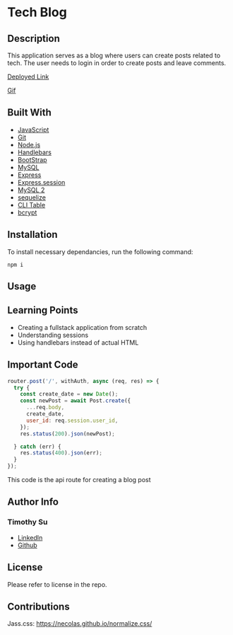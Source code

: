 # Tech Blog

## Description
This application serves as a blog where users can create posts related to tech. The user needs to login in order to create posts and leave comments.

[Deployed Link]()

[Gif](!)

## Built With
* [JavaScript](https://developer.mozilla.org/en-US/docs/Web/JavaScript)
* [Git](https://git-scm.com/)
* [Node.js](https://nodejs.org/en/about)
* [Handlebars](https://handlebarsjs.com/guide/)
* [BootStrap](https://blog.getbootstrap.com/)
* [MySQL](https://www.mysql.com/)
* [Express](https://expressjs.com/en/guide/routing.html)
* [Express.session](https://www.npmjs.com/package/express-session)
* [MySQL 2](https://www.npmjs.com/package/mysql2)
* [sequelize](https://sequelize.org/docs/v6/getting-started/)
* [CLI Table](https://www.npmjs.com/package/cli-table)
* [bcrypt](https://www.npmjs.com/package/bcrypt)

## Installation

To install necessary dependancies, run the following command: 

```
npm i
```
## Usage


## Learning Points
* Creating a fullstack application from scratch
* Understanding sessions
* Using handlebars instead of actual HTML

## Important Code
```js
router.post('/', withAuth, async (req, res) => {
  try {
    const create_date = new Date();
    const newPost = await Post.create({
      ...req.body,
      create_date,
      user_id: req.session.user_id,
    });
    res.status(200).json(newPost);

  } catch (err) {
    res.status(400).json(err);
  }
});
```

This code is the api route for creating a blog post

## Author Info

### Timothy Su

* [LinkedIn](https://www.linkedin.com/in/timothysu1/)
* [Github](https://github.com/timothysu1)

## License

Please refer to license in the repo. 


## Contributions
Jass.css: https://necolas.github.io/normalize.css/